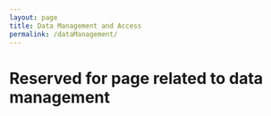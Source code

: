 ```yaml
---
layout: page
title: Data Management and Access
permalink: /dataManagement/
---
```


# Reserved for page related to data management



